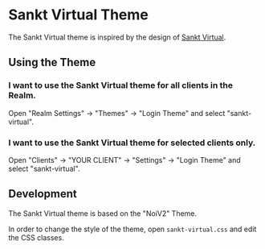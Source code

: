 <!--
SPDX-FileCopyrightText: NOI Techpark <digital@noi.bz.it>

SPDX-License-Identifier: CC0-1.0
-->

Sankt Virtual Theme
===================

The Sankt Virtual theme is inspired by the design of [Sankt Virtual](https://virtual.noi.bz.it/).

## Using the Theme

### I want to use the Sankt Virtual theme for all clients in the Realm.

Open "Realm Settings" -> "Themes" -> "Login Theme" and select "sankt-virtual".

### I want to use the Sankt Virtual theme for selected clients only.

Open "Clients" -> "YOUR CLIENT" -> "Settings" -> "Login Theme" and select "sankt-virtual".

## Development

The Sankt Virtual theme is based on the "NoiV2" Theme.

In order to change the style of the theme, open `sankt-virtual.css` and edit the CSS classes.

